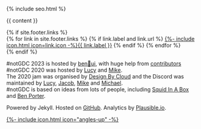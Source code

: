 <!DOCTYPE html>
<html lang="en">
<head>
<meta charset="utf-8">

{% include seo.html %}

<link href="{% if site.atom_feed.path %}{{ site.atom_feed.path }}{% else %}{{ '/feed.xml' | relative_url }}{% endif %}" type="application/atom+xml" rel="alternate" title="{{ site.title }} Feed">

<meta charset="utf-8">
<meta name="viewport" content="width=device-width, initial-scale=1.0">

<script defer data-domain="notgdc.io" src="https://plausible.io/js/script.js"></script>

<style>
  .btn-special{
    background-color:#f9b641!important;
  }
  .btn-special:hover{
    background-color:#ffd34e!important;
  }

  </style>

<script defer src="{%- include minified_path.html file='/assets/js/countdown' ext='js' -%}"></script>

<!-- Bootstrap Core CSS -->
<link href="{{ '/assets/vendor/bootstrap/css/bootstrap.min.css' | relative_url }}" rel="stylesheet">

<!-- Custom CSS -->
<link href="{%- include minified_path.html file='/assets/css/main' ext='css' -%}" rel="stylesheet">
</head>

<body id="page-top">

{{ content }}

<!--      Navigation
    <a class="menu-toggle rounded" href="#">
      <i class="far fa-bars"></i>
    </a>
    <nav id="sidebar-wrapper">
      <ul class="sidebar-nav">
        <li class="sidebar-brand">
          <a class="js-scroll-trigger" href="#page-top">#notGDC</a>
        </li>
        <li class="sidebar-nav-item">
          <a class="js-scroll-trigger" href="#page-top">Coming Soon</a>
        </li>
      </ul>
    </nav> -->

<section class="content-section bg-light" id="footer"><!--style="background-color:#3f527c"-->
<div class="container">
<div class="content-section-heading text-center">
{% if site.footer.links %}
<div class="row">
<div class="col">
{% for link in site.footer.links %}
{% if link.label and link.url %}
<a href="{{ link.url }}" rel="nofollow noopener noreferrer me">{%- include icon.html icon=link.icon -%}{{ link.label }}</a>
{% endif %}
{% endfor %}
</div>
</div>
{% endif %}
<p class="text-center text-muted small mb-0">
#notGDC 2023 is hosted by <a href="https://benui.ca/">ben&#x1F331;ui</a>, with huge help from <a href="https://github.com/benui-dev/notgdc-site/graphs/contributors">contributors</a>
<br>
#notGDC 2020 was hosted by <a href="https://twitter.com/lucyamorris">Lucy</a> and <a href="https://twitter.com/mtrc">Mike</a>.
<br>
The 2020 jam was organised by <a href="https://twitter.com/DesignByCloud">Design By Cloud</a> and the Discord was maintained by <a href="https://twitter.com/lucyamorris">Lucy</a>, <a href="https://twitter.com/itscurlyx">Jacob</a>, <a href="https://twitter.com/vitekim">Mike</a> and <a href="https://twitter.com/DesignByCloud">Michael</a>.
<br>
#notGDC is based on ideas from lots of people, including <a href="https://twitter.com/squidinabox/status/176983168027598848">Squid In A Box</a> and <a href="https://eigenbom.github.io/notgdc2017/">Ben Porter</a>.</p>

Powered by Jekyll. Hosted on <a href="https://github.com/benui-dev/notgdc-site">GitHub</a>. Analytics by <a href="https://plausible.io/notgdc.io">Plausible.io</a>.

<!-- Scroll to Top Button-->
<a class="scroll-to-top rounded js-scroll-trigger" href="#page-top">
  {%- include icon.html icon="angles-up" -%}
</a>

<!-- Bootstrap core JavaScript -->
<script src="{{ '/assets/vendor/jquery/jquery.min.js' | relative_url }}"></script>
<script src="{{ '/assets/vendor/bootstrap/js/bootstrap.bundle.min.js' | relative_url }}"></script>

<!-- Plugin JavaScript -->
<!-- Removing this to try just using CSS -->
<script src="{{ '/assets/vendor/jquery-easing/jquery.easing.min.js' | relative_url }}"></script>

<!-- Custom scripts for this template -->
<script src="{%- include minified_path.html file='/assets/js/stylish-portfolio' ext='js' -%}"></script>

</body>
</html>
